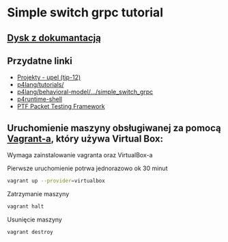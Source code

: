 # Simple switch grpc tutorial

## [Dysk z dokumantacją ](https://drive.google.com/drive/folders/1iEju-UDj_5y-66V5QB3P8aAHmJQfnNR8?usp=sharing)

## Przydatne linki

- [Projekty - upel (tip-12)](https://upel.agh.edu.pl/pluginfile.php/214222/mod_resource/content/1/2023-tip-projekty.pdf)
- [p4lang/tutorials/](https://github.com/p4lang/tutorials)
- [p4lang/behavioral-model/.../simple_switch_grpc](https://github.com/p4lang/behavioral-model/tree/main/targets/simple_switch_grpc)
- [p4runtime-shell](https://github.com/p4lang/p4runtime-shell/tree/main)
- [PTF Packet Testing Framework](https://github.com/p4lang/ptf/tree/main)

## Uruchomienie maszyny obsługiwanej za pomocą [Vagrant-a](https://www.vagrantup.com/), który używa Virtual Box:

Wymaga zainstalowanie vagranta oraz VirtualBox-a

Pierwsze uruchomienie potrwa jednorazowo ok 30 minut

```sh
vagrant up --provider=virtualbox
```

Zatrzymanie maszyny
```sh
vagrant halt
```

Usunięcie maszyny

```
vagrant destroy
```
